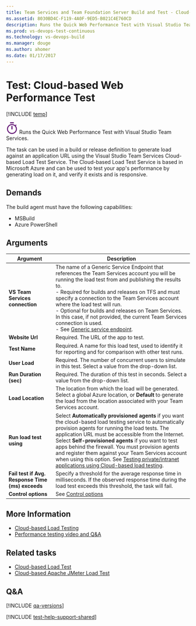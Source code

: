 ```yaml
---
title: Team Services and Team Foundation Server Build and Test - Cloud-based Web Performance Test
ms.assetid: 8030BD4C-F119-4A0F-9ED5-B021C4E760CD
description: Runs the Quick Web Performance Test with Visual Studio Team Services to easily verify your web application exists and is responsive
ms.prod: vs-devops-test-continuous
ms.technology: vs-devops-build
ms.manager: douge
ms.author: ahomer
ms.date: 01/17/2017
---
```


# Test: Cloud-based Web Performance Test

[!INCLUDE [temp](../../_shared/version-tfs-2015-rtm.md)]

![icon](_img/web-based-perf-icon.png)
Runs the Quick Web Performance Test with Visual Studio Team Services.

The task can be used in a build or release 
definition to generate load against an application URL
using the Visual Studio Team Services Cloud-based Load Test Service.
The Cloud-based Load Test Service is based in
Microsoft Azure and can be used to test your app's 
performance by generating load on it, and verify it
exists and is responsive. 

## Demands

The build agent must have the following capabilities:

* MSBuild
* Azure PowerShell

## Arguments

| Argument | Description |
| -------- | ----------- |
| **VS Team Services connection** | The name of a Generic Service Endpoint that references the Team Services account you will be running the load test from and publishing the results to.<br />- Required for builds and releases on TFS and must specify a connection to the Team Services account where the load test will run.<br />- Optional for builds and releases on Team Services. In this case, if not provided, the current Team Services connection is used.<br />- See [Generic service endpoint](https://www.visualstudio.com/en-us/docs/build-release/concepts/library/service-endpoints#sep-generic). |
| **Website Url** | Required. The URL of the app to test. |
| **Test Name** | Required. A name for this load test, used to identify it for reporting and for comparison with other test runs. |
| **User Load** | Required. The number of concurrent users to simulate in this test. Select a value from the drop-down list. |
| **Run Duration (sec)** | Required. The duration of this test in seconds. Select a value from the drop-down list. |
| **Load Location** | The location from which the load will be generated. Select a global Azure location, or **Default** to generate the load from the location associated with your Team Services account. |
| **Run load test using** | Select **Automatically provisioned agents** if you want the cloud-based load testing service to automatically provision agents for running the load tests. The application URL must be accessible from the Internet.<br />Select **Self-provisioned agents** if you want to test apps behind the firewall. You must provision agents and register them against your Team Services account when using this option. See [Testing private/intranet applications using Cloud-based load testing](https://blogs.msdn.microsoft.com/visualstudioalm/2016/08/23/testing-privateintranet-applications-using-cloud-based-load-testing/). |
| **Fail test if Avg. Response Time (ms) exceeds** | Specify a threshold for the average response time in milliseconds. If the observed response time during the load test exceeds this threshold, the task will fail. |
| **Control options** | See [Control options](../../concepts/process/tasks.md#controloptions) |

## More Information

* [Cloud-based Load Testing](https://www.visualstudio.com/features/vso-cloud-load-testing-vs)
* [Performance testing video and Q&A](../../../test/performance-testing/reference-qa.md)

## Related tasks

* [Cloud-based Load Test](cloud-based-load-test.md)  
* [Cloud-based Apache JMeter Load Test](cloud-based-apache-jmeter-load-test.md)  

## Q&A
<!-- BEGINSECTION class="md-qanda" -->

[!INCLUDE [qa-versions](../../_shared/qa-versions.md)]

<!-- ENDSECTION -->

[!INCLUDE [test-help-support-shared](../../_shared/test-help-support-shared.md)]
